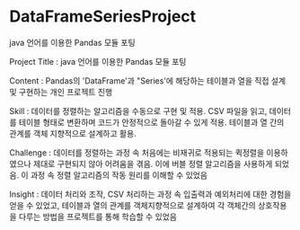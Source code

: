 # DataFrameSeriesProject
java 언어를 이용한 Pandas 모듈 포팅

Project Title :
java 언어를 이용한 Pandas 모듈 포팅

Content :
Pandas의 'DataFrame'과 "Series'에 해당하는 테이블과 열을 직접 설계 및 구현하는 개인 프로젝트 진행

Skill : 
데이터를 정렬하는 알고리즘을 수동으로 구현 및 적용.
CSV 파일을 읽고, 데이터를 테이블 형태로 변환하며 코드가 안정적으로 돌아갈 수 있게 적용.
테이블과 열 간의 관계를 객체 지향적으로 설계하고 활용.

Challenge :
데이터를 정렬하는 과정 속 처음에는 비재귀로 적용되는 퀵정렬을 이용하였으나 제대로 구현되지 않아 어려움을 겪음. 이에 버블 정렬 알고리즘을 사용하게 되었음. 이 과정 속 정렬 알고리즘의 작동 원리를 이해할 수 있었음

Insight :
데이터 처리와 조작, CSV 처리하는 과정 속 입출력과 예외처리에 대한 경험을 얻을 수 있었고, 테이블과 열의 관계를 객체지향적으로 설계하여 각 객체간의 상호작용을 다루는 방법을 프로젝트를 통해 학습할 수 있었음
